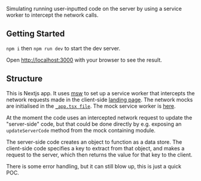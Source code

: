 Simulating running user-inputted code on the server by using a service worker to intercept the network calls.

## Getting Started

`npm i` then `npm run dev` to start the dev server.

Open [http://localhost:3000](http://localhost:3000) with your browser to see the result.

## Structure

This is Nextjs app. It uses [msw](https://www.npmjs.com/package/msw) to set up a service worker that intercepts the network requests made in the client-side [landing page](./pages/index.tsx). The network mocks are initialised in the [`_app.tsx file`](./pages/_app.tsx). The mock service worker is [here](./public/mockServiceWorker.js).

At the moment the code uses an intercepted network request to update the "server-side" code, but that could be done directly by e.g. exposing an `updateServerCode` method from the mock containing module.

The server-side code creates an object to function as a data store. The client-side code specifies a key to extract from that object, and makes a request to the server, which then returns the value for that key to the client.

There is some error handling, but it can still blow up, this is just a quick POC.
